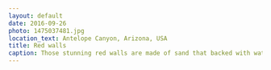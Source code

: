 ```yaml
---
layout: default
date: 2016-09-26
photo: 1475037481.jpg
location_text: Antelope Canyon, Arizona, USA
title: Red walls
caption: Those stunning red walls are made of sand that backed with water and very hot temperatures. Of course, this happened in million of years!
---
```

